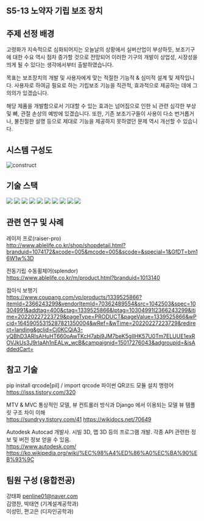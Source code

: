 ## S5-13 노약자 기립 보조 장치

## 주제 선정 배경

고령화가 지속적으로 심화되어지는 오늘날의 상황에서 실버산업이 부상하듯, 보조기구에 대한 수요 역시 점차 증가할 것으로 전망되어
이러한 기구의 개발이 상업성, 시장성을 띄게 될 수 있다는 생각에서부터 출발하였습니다.  

목표는 보조장치의 개발 및 사용자에게 맞는 적절한 기능적 & 심미적 설계 및 제작입니다.
사용자로 하여금 필요로 하는 기립보조 기능을 직관적, 효과적으로 제공하는 데에 그 의의가 있겠습니다. 

해당 제품을 개발함으로서 기대할 수 있는 효과는 넘어짐으로 인한 뇌 관련 심각한 부상 및 뼈, 관절 손상의 예방에 있겠습니다.
또한, 기존 보조기구들이 사용이 다소 번거롭거나, 불친절한 설명 등으로 제대로 기능을 제공하지 못하였던 문제 역시 개선할 수 있습니다.

## 시스템 구성도

![construct](https://user-images.githubusercontent.com/100399125/163746304-f409f9a1-0eaa-4895-a0b5-64c504d6eb3c.png)


## 기술 스택
<img src="https://img.shields.io/badge/java-007396?style=for-the-badge&logo=java&logoColor=white">
<img src="https://img.shields.io/badge/c++-00599C?style=for-the-badge&logo=c%2B%2B&logoColor=white">
<img src="https://img.shields.io/badge/python-3776AB?style=for-the-badge&logo=python&logoColor=white">
<img src="https://img.shields.io/badge/html5-E34F26?style=for-the-badge&logo=html5&logoColor=white">
<img src="https://img.shields.io/badge/css-1572B6?style=for-the-badge&logo=css3&logoColor=white">
<img src="https://img.shields.io/badge/mysql-4479A1?style=for-the-badge&logo=mysql&logoColor=white">
<img src="https://img.shields.io/badge/django-092E20?style=for-the-badge&logo=django&logoColor=white">
<img src="https://img.shields.io/badge/bootstrap-7952B3?style=for-the-badge&logo=bootstrap&logoColor=white">
<img src="https://img.shields.io/badge/amazonaws-232F3E?style=for-the-badge&logo=amazonaws&logoColor=white">
<img src="https://img.shields.io/badge/apache tomcat-F8DC75?style=for-the-badge&logo=apachetomcat&logoColor=white">
<br>

## 관련 연구 및 사례

레이저 프로(raiser-pro)  
http://www.ablelife.co.kr/shop/shopdetail.html?branduid=1074172&xcode=005&mcode=005&scode=&special=1&GfDT=bm16W1w%3D

전동기립 수동휠체어(splendor)  
https://www.ablelife.co.kr/m/product.html?branduid=1013140

접이식 보행기  
https://www.coupang.com/vp/products/1339525866?itemId=2366243299&vendorItemId=70362489554&src=1042503&spec=10304991&addtag=400&ctag=1339525866&lptag=10304991I2366243299&itime=20220227223729&pageType=PRODUCT&pageValue=1339525866&wPcid=16459055315287821350004&wRef=&wTime=20220227223729&redirect=landing&gclid=Cj0KCQiA3-yQBhD3ARIsAHuHT660oAwTKcH7abj9JM7beK5gIlHK57U0Tm7ELUUE1exROVJkUs3J9rIaAh1nEALw_wcB&campaignid=15017276043&adgroupid=&isAddedCart=


## 참고 기술

pip install qrcode[pil] / import qrcode
파이썬 QR코드 모듈 설치 명령어  
https://isss.tistory.com/320

MTV & MVC
통상적인 모델, 뷰 컨트롤러 방식과 Django 에서 이용되는 모델 뷰 템플릿 구조 차이 이해  
https://sundryy.tistory.com/41
https://wikidocs.net/70649

Autodesk
Autocad 개발사. 시빌 3D, 맵 3D 등의 프로그램 개발.
각종 API 관련한 정보 및 버전 정보 얻을 수 있음.  
https://www.autodesk.com/
https://ko.wikipedia.org/wiki/%EC%98%A4%ED%86%A0%EC%BA%90%EB%93%9C

## 팀원 구성 (융합전공)

강태화 penline01@naver.com  
김영찬, 박태연 (기계설계공학과)  
이성민, 편고은 (디자인공학과)  
